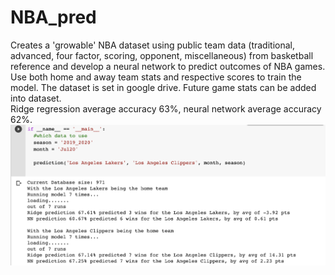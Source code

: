 # NBA_pred
Creates a 'growable' NBA dataset using public team data (traditional, advanced, four factor, scoring, opponent, miscellaneous) from basketball reference and develop a neural network to predict outcomes of NBA games. <br/>
Use both home and away team stats and respective scores to train the model. The dataset is set in google drive. Future game stats can be added into dataset. <br/>
Ridge regression average accuracy 63%, neural network average accuracy 62%. 
![sample](https://github.com/k-shen/NBA_pred/blob/master/sample_output.png)
